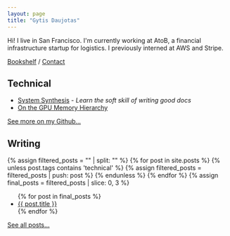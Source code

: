 ```yaml
---
layout: page
title: "Gytis Daujotas"
---
```


Hi! I live in San Francisco. I'm currently working at AtoB, a financial infrastructure startup for logistics. I previously interned at AWS and Stripe.

[Bookshelf](/books) / [Contact](mailto:gytdau@gmail.com)

## Technical

- [System Synthesis](http://systemsynthesis.app) - _Learn the soft skill of writing good docs_
- [On the GPU Memory Hierarchy](/2023/12/29/On-the-GPU-Memory-Hierarchy.html)

[See more on my Github...](https://github.com/gytdau)

## Writing

{% assign filtered_posts = "" | split: "" %}
{% for post in site.posts %}
{% unless post.tags contains 'technical' %}
{% assign filtered_posts = filtered_posts | push: post %}
{% endunless %}
{% endfor %}
{% assign final_posts = filtered_posts | slice: 0, 3 %}

<ul>
{% for post in final_posts %}
 <li>
   <a href="{{ post.url }}">{{ post.title }}</a>
 </li>
{% endfor %}
</ul>

<a href="/posts">See all posts...</a>
